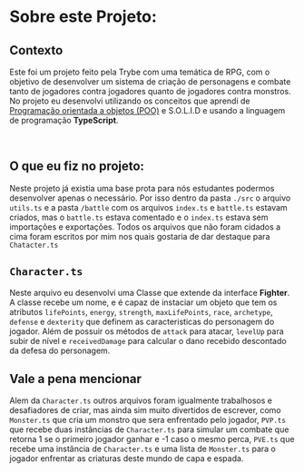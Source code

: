 # Sobre este Projeto:

## Contexto
  Este foi um projeto feito pela Trybe com uma temática de RPG, com o objetivo de desenvolver um sistema de criação de personagens e combate tanto de jogadores contra jogadores quanto de jogadores contra monstros.
  No projeto eu desenvolvi utilizando os conceitos que aprendi de <u>Programação orientada a objetos (POO)</u> e S.O.L.I.D e usando a linguagem de programação <b>TypeScript</b>.

<br>

## O que eu fiz no projeto:
  Neste projeto já existia uma base prota para nós estudantes podermos desenvolver apenas o necessário. Por isso dentro da pasta ```./src``` o arquivo ```utils.ts``` e a pasta ```/battle``` com os arquivos ```index.ts``` e ```battle.ts``` estavam criados, mas o ```battle.ts``` estava comentado e o ```index.ts``` estava sem importações e exportações.
  Todos os arquivos que não foram cidados a cima foram escritos por mim nos quais gostaria de dar destaque para ```Chatacter.ts```
  
## ```Character.ts```

Neste arquivo eu desenvolvi uma Classe que extende da interface <b>Fighter</b>. A classe recebe um nome, e é capaz de instaciar um objeto que tem os atributos ```lifePoints```, ```energy```, ```strength```, ```maxLifePoints```, ```race```, ```archetype```, ```defense``` e ```dexterity``` que definem as caracteristicas do personagem do jogador. Além de possuir os métodos de ```attack``` para atacar, ```levelUp``` para subir de nível e ```receivedDamage``` para calcular o dano recebido descontado da defesa do personagem.

## Vale a pena mencionar

Alem da ```Character.ts``` outros arquivos foram igualmente trabalhosos e desafiadores de criar, mas ainda sim muito divertidos de escrever, como ```Monster.ts``` que cria um monstro que sera enfrentado pelo jogador, ```PVP.ts``` que recebe duas instâncias de ```Character.ts``` para simular um combate que retorna 1 se o primeiro jogador ganhar e -1 caso o mesmo perca, ```PVE.ts``` que recebe uma instância de ```Character.ts``` e uma lista de ```Monster.ts``` para o jogador enfrentar as criaturas deste mundo de capa e espada.
